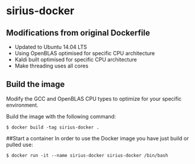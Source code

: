 # sirius-docker

## Modifications from original Dockerfile
- Updated to Ubuntu 14.04 LTS
- Using OpenBLAS optimised for specific CPU architecture
- Kaldi built optimised for specific CPU architecture
- Make threading uses all cores

## Build the image
Modify the GCC and OpenBLAS CPU types to optimize for your specific environment.

Build the image with the following command:
```
$ docker build -tag sirius-docker .
```

##Start a container
In order to use the Docker image you have just build or pulled use:
```
$ docker run -it --name sirius-docker sirius-docker /bin/bash
```
